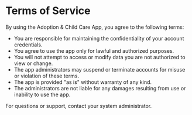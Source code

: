 # Terms of Service

By using the Adoption & Child Care App, you agree to the following terms:

- You are responsible for maintaining the confidentiality of your account credentials.
- You agree to use the app only for lawful and authorized purposes.
- You will not attempt to access or modify data you are not authorized to view or change.
- The app administrators may suspend or terminate accounts for misuse or violation of these terms.
- The app is provided "as is" without warranty of any kind.
- The administrators are not liable for any damages resulting from use or inability to use the app.

For questions or support, contact your system administrator. 